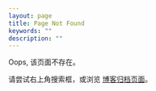 ```yaml
---
layout: page
title: Page Not Found
keywords: ""
description: ""
---
```


Oops, 该页面不存在。

请尝试右上角搜索框，或浏览 [博客归档页面](/blog/archives)。
